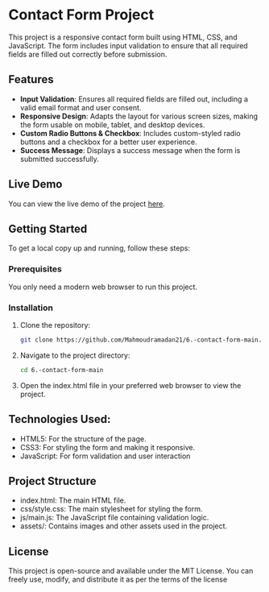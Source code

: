 # Contact Form Project

This project is a responsive contact form built using HTML, CSS, and JavaScript. The form includes input validation to ensure that all required fields are filled out correctly before submission.

## Features

- **Input Validation**: Ensures all required fields are filled out, including a valid email format and user consent.
- **Responsive Design**: Adapts the layout for various screen sizes, making the form usable on mobile, tablet, and desktop devices.
- **Custom Radio Buttons & Checkbox**: Includes custom-styled radio buttons and a checkbox for a better user experience.
- **Success Message**: Displays a success message when the form is submitted successfully.

## Live Demo

You can view the live demo of the project [here](https://mahmoudramadan21.github.io/6.-contact-form-main/).

## Getting Started

To get a local copy up and running, follow these steps:

### Prerequisites

You only need a modern web browser to run this project.

### Installation

1. Clone the repository:
   ```bash
   git clone https://github.com/Mahmoudramadan21/6.-contact-form-main.git
2. Navigate to the project directory:
   ```bash
   cd 6.-contact-form-main
4. Open the index.html file in your preferred web browser to view the project.

## Technologies Used:
- HTML5: For the structure of the page.
- CSS3: For styling the form and making it responsive.
- JavaScript: For form validation and user interaction

## Project Structure

- index.html: The main HTML file.
- css/style.css: The main stylesheet for styling the form.
- js/main.js: The JavaScript file containing validation logic.
- assets/: Contains images and other assets used in the project.

## License
This project is open-source and available under the MIT License. You can freely use, modify, and distribute it as per the terms of the license
